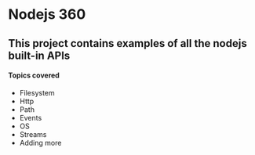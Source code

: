 # Nodejs 360
## This project contains examples of all the nodejs built-in APIs

#### Topics covered
- Filesystem
- Http
- Path
- Events
- OS
- Streams
- Adding more
